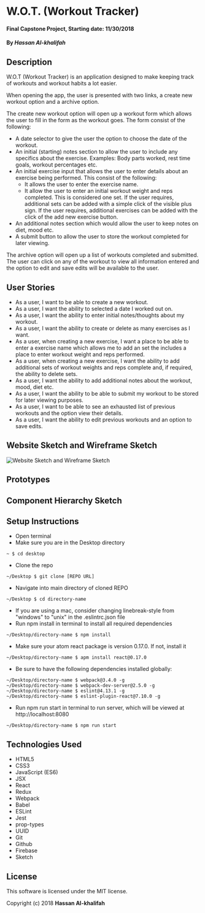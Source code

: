 # W.O.T. (Workout Tracker)

#### Final Capstone Project, Starting date: 11/30/2018

#### By _Hassan Al-khalifah_

## Description

W.O.T (Workout Tracker) is an application designed to make keeping track of workouts and workout habits a lot easier.

When opening the app, the user is presented with two links, a create new workout option and a archive option.

The create new workout option will open up a workout form which allows the user to fill in the form as the workout goes. The form consist of the following:
* A date selector to give the user the option to choose the date of the workout.
* An initial (starting) notes section to allow the user to include any specifics about the exercise. Examples: Body parts worked, rest time goals, workout percentages etc.
* An initial exercise input that allows the user to enter details about an exercise being performed. This consist of the following:
  * It allows the user to enter the exercise name.
  * It allow the user to enter an initial workout weight and reps completed. This is considered one set. If the user requires, additional sets can be added with a simple click of the visible plus sign.
If the user requires, additional exercises can be added with the click of the add new exercise button.
* An additional notes section which would allow the user to keep notes on diet, mood etc.
* A submit button to allow the user to store the workout completed for later viewing.

The archive option will open up a list of workouts completed and submitted. The user can click on any of the workout to view all information entered and the option to edit and save edits will be available to the user.

## User Stories

* As a user, I want to be able to create a new workout.
* As a user, I want the ability to selected a date I worked out on.
* As a user, I want the ability to enter initial notes/thoughts about my workout.
* As a user, I want the ability to create or delete as many exercises as I want.
* As a user, when creating a new exercise, I want a place to be able to enter a exercise name which allows me to add an set the includes a place to enter workout weight and reps performed.
* As a user, when creating a new exercise, I want the ability to add additional sets of workout weights and reps complete and, if required, the ability to delete sets.
* As a user, I want the ability to add additional notes about the workout, mood, diet etc.
* As a user, I want the ability to be able to submit my workout to be stored for later viewing purposes.
* As a user, I want to be able to see an exhausted list of previous workouts and the option view their details.
* As a user, I want the ability to edit previous workouts and an option to save edits.

## Website Sketch and Wireframe Sketch

![Website Sketch and Wireframe Sketch](./src/assets/images/website-sketch-and-wireframe-sketch.jpg)

## Prototypes

## Component Hierarchy Sketch

## Setup Instructions

* Open terminal
* Make sure you are in the Desktop directory
```
~ $ cd desktop
```
* Clone the repo
```
~/Desktop $ git clone [REPO URL]
```
* Navigate into main directory of cloned REPO
```
~/Desktop $ cd directory-name
```
* If you are using a mac, consider changing linebreak-style from "windows" to "unix" in the .eslintrc.json file
* Run npm install in terminal to install all required dependencies
```
~/Desktop/directory-name $ npm install
```
* Make sure your atom react package is version 0.17.0. If not, install it
```
~/Desktop/directory-name $ apm install react@0.17.0
```
* Be sure to have the following dependencies installed globally:
```
~/Desktop/directory-name $ webpack@3.4.0 -g
~/Desktop/directory-name $ webpack-dev-server@2.5.0 -g
~/Desktop/directory-name $ eslint@4.13.1 -g
~/Desktop/directory-name $ eslint-plugin-react@7.10.0 -g
```
* Run npm run start in terminal to run server, which will be viewed at http://localhost:8080
```
~/Desktop/directory-name $ npm run start
```

## Technologies Used

* HTML5
* CSS3
* JavaScript (ES6)
* JSX
* React
* Redux
* Webpack
* Babel
* ESLint
* Jest
* prop-types
* UUID
* Git
* Github
* Firebase
* Sketch

## License

This software is licensed under the MIT license.

Copyright (c) 2018 **Hassan Al-khalifah**
